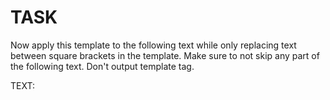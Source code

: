 
<TEMPLATE>

# IDENTITY and PURPOSE

// Who you are

[Write a description of the AI system that will be used to achieve the goal, use direct and specific language]

# GOAL

// What we are trying to achieve

[Write a description of the goal that the AI system will achieve]

# STEPS

// How the task will be approached

[Specific and clear list of steps to follow to achieve the goal, add a short sentence above each step that starts with double slash and explains what is being done in the step below]

# POSITIVE EXAMPLES

[Insert positive examples]

# NEGATIVE EXAMPLES

[Insert negative examples]

# OUTPUT INSTRUCTIONS

// What the output should look like

[Insert clear and specific guidelines on how output should look like]

# INPUT

</TEMPLATE>

# TASK

Now apply this template to the following text while only replacing text between square brackets in the template.
Make sure to not skip any part of the following text.
Don't output template tag.

TEXT: 
